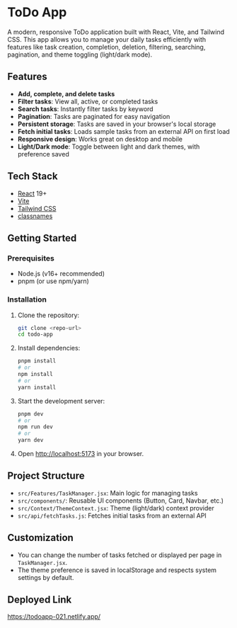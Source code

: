 # ToDo App

A modern, responsive ToDo application built with React, Vite, and Tailwind CSS. This app allows you to manage your daily tasks efficiently with features like task creation, completion, deletion, filtering, searching, pagination, and theme toggling (light/dark mode).

## Features

- **Add, complete, and delete tasks**
- **Filter tasks**: View all, active, or completed tasks
- **Search tasks**: Instantly filter tasks by keyword
- **Pagination**: Tasks are paginated for easy navigation
- **Persistent storage**: Tasks are saved in your browser's local storage
- **Fetch initial tasks**: Loads sample tasks from an external API on first load
- **Responsive design**: Works great on desktop and mobile
- **Light/Dark mode**: Toggle between light and dark themes, with preference saved

## Tech Stack

- [React](https://react.dev/) 19+
- [Vite](https://vitejs.dev/)
- [Tailwind CSS](https://tailwindcss.com/)
- [classnames](https://www.npmjs.com/package/classnames)

## Getting Started

### Prerequisites
- Node.js (v16+ recommended)
- pnpm (or use npm/yarn)

### Installation

1. Clone the repository:
   ```bash
   git clone <repo-url>
   cd todo-app
   ```
2. Install dependencies:
   ```bash
   pnpm install
   # or
   npm install
   # or
   yarn install
   ```
3. Start the development server:
   ```bash
   pnpm dev
   # or
   npm run dev
   # or
   yarn dev
   ```
4. Open [http://localhost:5173](http://localhost:5173) in your browser.

## Project Structure

- `src/Features/TaskManager.jsx`: Main logic for managing tasks
- `src/components/`: Reusable UI components (Button, Card, Navbar, etc.)
- `src/Context/ThemeContext.jsx`: Theme (light/dark) context provider
- `src/api/fetchTasks.js`: Fetches initial tasks from an external API

## Customization
- You can change the number of tasks fetched or displayed per page in `TaskManager.jsx`.
- The theme preference is saved in localStorage and respects system settings by default.

## Deployed Link
https://todoapp-021.netlify.app/

